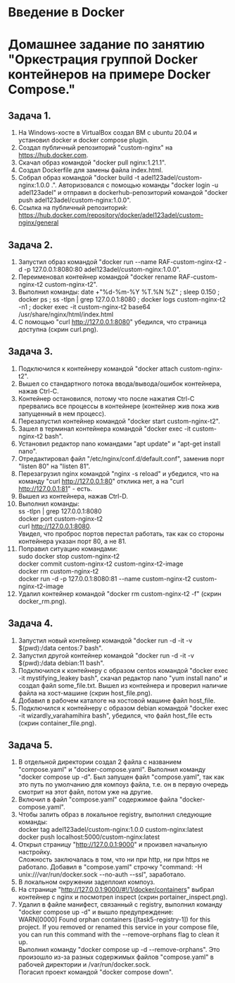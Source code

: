# Введение в Docker
# Домашнее задание по занятию "Оркестрация группой Docker контейнеров на примере Docker Compose."

## Задача 1.
  1. На Windows-хосте в VirtualBox создал ВМ с ubuntu 20.04 и установил docker и docker compose plugin.  
  2. Создал публичный репозиторий "custom-nginx" на https://hub.docker.com.  
  3. Скачал образ командой "docker pull nginx:1.21.1".  
  4. Создал Dockerfile для замены файла index.html.  
  5. Собрал образ командой "docker build -t adel123adel/custom-nginx:1.0.0 .".  Авторизовался с помощью команды "docker login -u adel123adel" и отправил в dockerhub-репозиторий командой "docker push adel123adel/custom-nginx:1.0.0".  
  6. Ссылка на публичный репозиторий: https://hub.docker.com/repository/docker/adel123adel/custom-nginx/general  

## Задача 2.
  1. Запустил образ командой "docker run --name RAF-custom-nginx-t2 -d -p 127.0.0.1:8080:80 adel123adel/custom-nginx:1.0.0".  
  2. Переименовал контейнер командой "docker rename RAF-custom-nginx-t2 custom-nginx-t2".  
  3. Выполнил команды: date +"%d-%m-%Y %T.%N %Z" ; sleep 0.150 ; docker ps ; ss -tlpn | grep 127.0.0.1:8080  ; docker logs custom-nginx-t2 -n1 ; docker exec -it custom-nginx-t2 base64 /usr/share/nginx/html/index.html  
  4. С помощью "curl http://127.0.0.1:8080" убедился, что страница доступна (скрин curl.png).  

## Задача 3.
  1. Подключился к контейнеру командой "docker attach custom-nginx-t2".  
  2. Вышел со стандартного потока ввода/вывода/ошибок контейнера, нажав Ctrl-C.  
  3. Контейнер остановился, потому что после нажатия Ctrl-C прервались все процессы в контейнере (контейнер жив пока жив запущенный в нем процесс).  
  4. Перезапустил контейнер командой "docker start custom-nginx-t2".  
  5. Зашел в терминал контейнера командой "docker exec -it custom-nginx-t2 bash".  
  6. Установил редактор nano командами "apt update" и "apt-get install nano".  
  7. Отредактировал файл "/etc/nginx/conf.d/default.conf", заменив порт "listen 80" на "listen 81".  
  8. Перезагрузил nginx командой "nginx -s reload" и убедился, что на команду "curl http://127.0.0.1:80" отклика нет, а на "curl http://127.0.0.1:81" - есть.  
  9. Вышел из контейнера, нажав Ctrl-D.  
  10. Выполнил команды:  
      ss -tlpn | grep 127.0.0.1:8080  
      docker port custom-nginx-t2  
      curl http://127.0.0.1:8080.  
      Увидел, что проброс портов перестал работать, так как со стороны контейнера указан порт 80, а не 81.  
  12. Поправил ситуацию командами:  
      sudo docker stop custom-nginx-t2  
      docker commit custom-nginx-t2 custom-nginx-t2-image  
      docker rm custom-nginx-t2  
      docker run -d -p 127.0.0.1:8080:81 --name custom-nginx-t2 custom-nginx-t2-image  
  13. Удалил контейнер командой "docker rm custom-nginx-t2 -f" (скрин docker_rm.png).  

## Задача 4.
  1. Запустил новый контейнер командой "docker run -d -it -v $(pwd):/data centos:7 bash".  
  2. Запустил другой контейнер командой "docker run -d -it -v $(pwd):/data debian:11 bash".  
  3. Подключился к контейнеру с образом centos командой "docker exec -it mystifying_leakey bash", скачал редактор nano "yum install nano" и создал файл some_file.txt. Вышел из контейнера и проверил наличие файла на хост-машине (скрин host_file.png).  
  4. Добавил в рабочем каталоге на хостовой машине файл host_file.  
  5. Подключился к контейнеру с образом debian командой "docker exec -it wizardly_varahamihira bash", убедился, что файл host_file есть (скрин container_file.png).  

## Задача 5.
  1. В отдельной директории создал 2 файла с названием "compose.yaml" и "docker-compose.yaml". Выполнил команду "docker compose up -d". Был запущен файл "compose.yaml", так как это путь по умолчанию для компоуз файла, т.е. он в первую очередь смотрит на этот файл, потом уже на другие.  
  2. Включил в файл "compose.yaml" содержимое файла "docker-compose.yaml".  
  3. Чтобы залить образ в локальное registry, выполнил следующие команды:  
     docker tag adel123adel/custom-nginx:1.0.0 custom-nginx:latest  
     docker push localhost:5000/custom-nginx:latest  
  4. Открыл страницу "http://127.0.0.1:9000" и произвел начальную настройку.  
     Сложность заключалась в том, что ни при http, ни при https не работало. Добавил в "compose.yaml" строчку "command: -H unix:///var/run/docker.sock --no-auth --ssl", заработало.  
  5. В локальном окружении задеплоил компоуз.  
  6. На странице "http://127.0.0.1:9000/#!/1/docker/containers" выбрал контейнер с nginx и посмотрел inspect (скрин portainer_inspect.png).  
  7. Удалил в файле манифест, связанный с registry, выполнил команду "docker compose up -d" и вышло предупреждение:  
     WARN[0000] Found orphan containers ([task5-registry-1]) for this project. If you removed or renamed this service in your compose file, you can run this command with the --remove-orphans flag to clean it up.  
     Выполнил команду "docker compose up -d --remove-orphans". Это произошло из-за разных содержимых файлов "compose.yaml" в рабочей директории и /var/run/docker.sock.  
     Погасил проект командой "docker compose down".         
